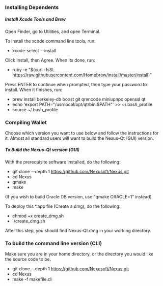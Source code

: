 ### Installing Dependents ###

##### Install Xcode Tools and Brew #####

Open Finder, go to Utilities, and open Terminal.

To install the xcode command line tools, run:

*	xcode-select --install

Click Install, then Agree. When its done, run:

*	ruby -e "$(curl -fsSL https://raw.githubusercontent.com/Homebrew/install/master/install)"

Press ENTER to continue when prompted, then type your password to install. When it finishes, run:
	
*	brew install berkeley-db boost git qrencode miniupnpc openssl qt
*	echo 'export PATH="/usr/local/opt/qt/bin:$PATH"' >> ~/.bash_profile
*	source ~/.bash_profile

### Compiling Wallet ###

Choose which version you want to use below and follow the instructions for it.
Almost all standard users will want to build the Nexus-Qt (GUI) version.

##### To Build the Nexus-Qt version (GUI) #####

With the prerequisite software installed, do the following:

*	git clone --depth 1 https://github.com/Nexusoft/Nexus.git
*	cd Nexus
*	qmake
*	make
    
(If you wish to build Oracle DB version, use "qmake ORACLE=1" instead)

To deploy this *.app file (Create a dmg), do the following:

*	chmod +x create_dmg.sh
*	./create_dmg.sh

After this step, you should find Nexus-Qt.dmg in your working directory.

### To build the command line version (CLI) #####

Make sure you are in your home directory, or the directory you would like the source code to be.

*	git clone --depth 1 https://github.com/Nexusoft/Nexus.git
*	cd Nexus
*	make -f makefile.cli
